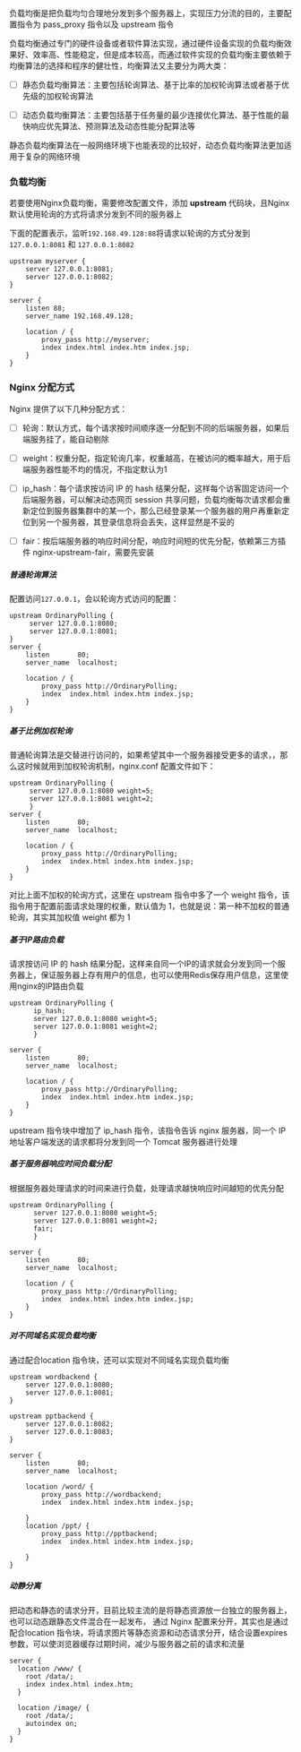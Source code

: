 



负载均衡是把负载均匀合理地分发到多个服务器上，实现压力分流的目的，主要配置指令为 pass_proxy 指令以及 upstream 指令





负载均衡通过专门的硬件设备或者软件算法实现，通过硬件设备实现的负载均衡效果好、效率高、性能稳定，但是成本较高，而通过软件实现的负载均衡主要依赖于均衡算法的选择和程序的健壮性，均衡算法又主要分为两大类：

- [ ] 静态负载均衡算法：主要包括轮询算法、基于比率的加权轮询算法或者基于优先级的加权轮询算法

- [ ] 动态负载均衡算法：主要包括基于任务量的最少连接优化算法、基于性能的最快响应优先算法、预测算法及动态性能分配算法等



静态负载均衡算法在一般网络环境下也能表现的比较好，动态负载均衡算法更加适用于复杂的网络环境







### 负载均衡

若要使用Nginx负载均衡，需要修改配置文件，添加 **upstream** 代码块，且Nginx默认使用轮询的方式将请求分发到不同的服务器上



下面的配置表示，监听`192.168.49.128:88`将请求以轮询的方式分发到 `127.0.0.1:8081` 和 `127.0.0.1:8082`

```shell
upstream myserver {
    server 127.0.0.1:8081;
    server 127.0.0.1:8082;
}
 
server {
    listen 88;
    server_name 192.168.49.128;
     
    location / {
        proxy_pass http://myserver;
        index index.html index.htm index.jsp;
    }
}
```





### Nginx 分配方式

Nginx 提供了以下几种分配方式：

- [ ] 轮询：默认方式，每个请求按时间顺序逐一分配到不同的后端服务器，如果后端服务挂了，能自动剔除

- [ ] weight：权重分配，指定轮询几率，权重越高，在被访问的概率越大，用于后端服务器性能不均的情况，不指定默认为1

- [ ] ip_hash：每个请求按访问 IP 的 hash 结果分配，这样每个访客固定访问一个后端服务器，可以解决动态网页 session 共享问题，负载均衡每次请求都会重新定位到服务器集群中的某一个，那么已经登录某一个服务器的用户再重新定位到另一个服务器，其登录信息将会丢失，这样显然是不妥的

- [ ] fair：按后端服务器的响应时间分配，响应时间短的优先分配，依赖第三方插件 nginx-upstream-fair，需要先安装





##### 普通轮询算法

配置访问`127.0.0.1`，会以轮询方式访问的配置：

```shell
upstream OrdinaryPolling {
     server 127.0.0.1:8080;
     server 127.0.0.1:8081;
}
server {
    listen       80;
    server_name  localhost;

    location / {
        proxy_pass http://OrdinaryPolling;
        index  index.html index.htm index.jsp;
    }
}
```







##### 基于比例加权轮询

普通轮询算法是交替进行访问的，如果希望其中一个服务器接受更多的请求，，那么这时候就用到加权轮询机制，nginx.conf 配置文件如下：

```shell
upstream OrdinaryPolling {
     server 127.0.0.1:8080 weight=5;
     server 127.0.0.1:8081 weight=2;
     }
server {
    listen       80;
    server_name  localhost;

    location / {
        proxy_pass http://OrdinaryPolling;
        index  index.html index.htm index.jsp;
    }
}
```



对比上面不加权的轮询方式，这里在 upstream 指令中多了一个 weight 指令，该指令用于配置前面请求处理的权重，默认值为 1，也就是说：第一种不加权的普通轮询，其实其加权值 weight 都为 1







##### 基于IP路由负载

请求按访问 IP 的 hash 结果分配，这样来自同一个IP的请求就会分发到同一个服务器上，保证服务器上存有用户的信息，也可以使用Redis保存用户信息，这里使用nginx的IP路由负载

```shell
upstream OrdinaryPolling {
      ip_hash;
      server 127.0.0.1:8080 weight=5;
      server 127.0.0.1:8081 weight=2;
      }
      
server {
    listen       80;
    server_name  localhost;

    location / {
        proxy_pass http://OrdinaryPolling;
        index  index.html index.htm index.jsp;
    }
}
```



upstream 指令块中增加了 ip_hash 指令，该指令告诉 nginx 服务器，同一个 IP 地址客户端发送的请求都将分发到同一个 Tomcat 服务器进行处理







##### 基于服务器响应时间负载分配

根据服务器处理请求的时间来进行负载，处理请求越快响应时间越短的优先分配

```shell
upstream OrdinaryPolling {
      server 127.0.0.1:8080 weight=5;
      server 127.0.0.1:8081 weight=2;
      fair;
      }

server {
    listen       80;
    server_name  localhost;

    location / {
        proxy_pass http://OrdinaryPolling;
        index  index.html index.htm index.jsp;        
    }
}
```







##### 对不同域名实现负载均衡

通过配合location 指令块，还可以实现对不同域名实现负载均衡

```shell
upstream wordbackend {
    server 127.0.0.1:8080;
    server 127.0.0.1:8081;
}
 
upstream pptbackend {
    server 127.0.0.1:8082;
    server 127.0.0.1:8083;
}

server {
    listen       80;
    server_name  localhost;

    location /word/ {
        proxy_pass http://wordbackend;
        index  index.html index.htm index.jsp;

    }
    location /ppt/ {
        proxy_pass http://pptbackend;
        index  index.html index.htm index.jsp;

    }
}
```





##### 动静分离

把动态和静态的请求分开，目前比较主流的是将静态资源放一台独立的服务器上，也可以动态跟静态文件混合在一起发布， 通过 Nginx 配置来分开，其实也是通过配合location 指令块，将请求图片等静态资源和动态请求分开，结合设置expires 参数，可以使浏览器缓存过期时间，减少与服务器之前的请求和流量

```shell
server {
  location /www/ {
  	root /data/;
    index index.html index.htm;
  }
  
  location /image/ {
  	root /data/;
    autoindex on;
  }
}
```

